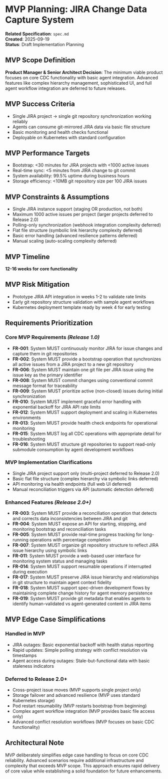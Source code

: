 # MVP Planning: JIRA Change Data Capture System

**Related Specification**: `spec.md`  
**Created**: 2025-09-19  
**Status**: Draft Implementation Planning  

## MVP Scope Definition
**Product Manager & Senior Architect Decision**: The minimum viable product focuses on core CDC functionality with basic agent integration. Advanced features like complex hierarchy management, sophisticated UI, and full agent workflow integration are deferred to future releases.

## MVP Success Criteria
- Single JIRA project → single git repository synchronization working reliably
- Agents can consume git-mirrored JIRA data via basic file structure
- Basic monitoring and health checks functional
- Deployable on Kubernetes with standard configuration

## MVP Performance Targets
- Bootstrap: <30 minutes for JIRA projects with <1000 active issues
- Real-time sync: <5 minutes from JIRA change to git commit
- System availability: 99.5% uptime during business hours
- Storage efficiency: <10MB git repository size per 100 JIRA issues

## MVP Constraints & Assumptions
- Single JIRA instance support (staging OR production, not both)
- Maximum 1000 active issues per project (larger projects deferred to Release 2.0)
- Polling-only synchronization (webhook integration complexity deferred)
- Flat file structure (symbolic link hierarchy complexity deferred)
- Basic error handling (advanced resilience patterns deferred)
- Manual scaling (auto-scaling complexity deferred)

## MVP Timeline
**12-16 weeks for core functionality**

## MVP Risk Mitigation
- Prototype JIRA API integration in weeks 1-2 to validate rate limits
- Early git repository structure validation with sample agent workflows
- Kubernetes deployment template ready by week 4 for early testing

## Requirements Prioritization

### Core MVP Requirements *(Release 1.0)*
- **FR-001**: System MUST continuously monitor JIRA for issue changes and capture them in git repositories
- **FR-002**: System MUST provide a bootstrap operation that synchronizes all active issues from a JIRA project to a new git repository  
- **FR-006**: System MUST maintain one git file per JIRA issue using the issue key as the primary identifier
- **FR-008**: System MUST commit changes using conventional commit message format for traceability
- **FR-009**: System MUST prioritize active (non-closed) issues during initial synchronization
- **FR-010**: System MUST implement graceful error handling with exponential backoff for JIRA API rate limits
- **FR-012**: System MUST support deployment and scaling in Kubernetes environments
- **FR-013**: System MUST provide health check endpoints for operational monitoring
- **FR-015**: System MUST log all CDC operations with appropriate detail for troubleshooting
- **FR-016**: System MUST structure git repositories to support read-only submodule consumption by agent development workflows

### MVP Implementation Clarifications
- Single JIRA project support only (multi-project deferred to Release 2.0)
- Basic flat file structure (complex hierarchy via symbolic links deferred)
- API monitoring via health endpoints (full web UI deferred)
- Manual reconciliation triggers via API (automatic detection deferred)

### Enhanced Features *(Release 2.0+)*
- **FR-003**: System MUST provide a reconciliation operation that detects and corrects data inconsistencies between JIRA and git
- **FR-004**: System MUST expose an API for starting, stopping, and monitoring bootstrap and reconciliation tasks
- **FR-005**: System MUST provide real-time progress tracking for long-running operations with percentage completion
- **FR-007**: System MUST organize git repository structure to reflect JIRA issue hierarchy using symbolic links
- **FR-011**: System MUST provide a web-based user interface for monitoring system status and managing tasks
- **FR-014**: System MUST support resumable operations if interrupted during execution
- **FR-017**: System MUST preserve JIRA issue hierarchy and relationships in git structure to maintain agent context fidelity
- **FR-018**: System MUST support spec-driven development flows by maintaining complete change history for agent memory persistence
- **FR-019**: System MUST provide git metadata that enables agents to identify human-validated vs agent-generated content in JIRA items

## MVP Edge Case Simplifications

### Handled in MVP
- JIRA outages: Basic exponential backoff with health status reporting
- Rapid updates: Simple polling strategy with conflict resolution via timestamps
- Agent access during outages: Stale-but-functional data with basic staleness indicators

### Deferred to Release 2.0+
- Cross-project issue moves (MVP supports single project only)
- Storage failover and advanced resilience (MVP uses standard Kubernetes storage)
- Pod restart resumability (MVP restarts bootstrap from beginning)
- Complex agent workflow integration (MVP provides basic file access only)
- Advanced conflict resolution workflows (MVP focuses on basic CDC functionality)

## Architectural Note
MVP deliberately simplifies edge case handling to focus on core CDC reliability. Advanced scenarios require additional infrastructure and complexity that exceeds MVP scope. This approach ensures rapid delivery of core value while establishing a solid foundation for future enhancements.